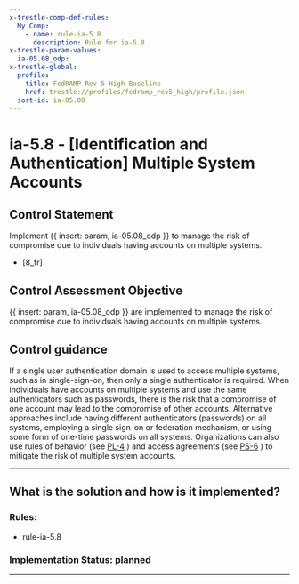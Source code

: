 ```yaml
---
x-trestle-comp-def-rules:
  My Comp:
    - name: rule-ia-5.8
      description: Rule for ia-5.8
x-trestle-param-values:
  ia-05.08_odp:
x-trestle-global:
  profile:
    title: FedRAMP Rev 5 High Baseline
    href: trestle://profiles/fedramp_rev5_high/profile.json
  sort-id: ia-05.08
---
```


# ia-5.8 - \[Identification and Authentication\] Multiple System Accounts

## Control Statement

Implement {{ insert: param, ia-05.08_odp }} to manage the risk of compromise due to individuals having accounts on multiple systems.

- \[8_fr\]

## Control Assessment Objective

{{ insert: param, ia-05.08_odp }} are implemented to manage the risk of compromise due to individuals having accounts on multiple systems.

## Control guidance

If a single user authentication domain is used to access multiple systems, such as in single-sign-on, then only a single authenticator is required.
When individuals have accounts on multiple systems and use the same authenticators such as passwords, there is the risk that a compromise of one account may lead to the compromise of other accounts. Alternative approaches include having different authenticators (passwords) on all systems, employing a single sign-on or federation mechanism, or using some form of one-time passwords on all systems. Organizations can also use rules of behavior (see [PL-4](#pl-4) ) and access agreements (see [PS-6](#ps-6) ) to mitigate the risk of multiple system accounts.

______________________________________________________________________

## What is the solution and how is it implemented?

<!-- For implementation status enter one of: implemented, partial, planned, alternative, not-applicable -->

<!-- Note that the list of rules under ### Rules: is read-only and changes will not be captured after assembly to JSON -->

<!-- Add control implementation description here for control: ia-5.8 -->

### Rules:

  - rule-ia-5.8

### Implementation Status: planned

______________________________________________________________________
